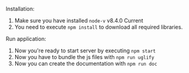 Installation:
1. Make sure you have installed `node-v` v8.4.0 Current
2. You need to execute `npm install` to download all required libraries.

Run application:
1.  Now you're ready to start server by executing `npm start`
2.  Now you have to bundle the js files with `npm run uglify`
3.  Now you can create the documentation with `npm run doc`
